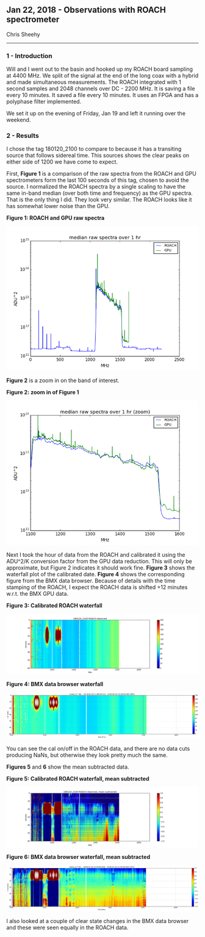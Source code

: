 ## Jan 22, 2018 - Observations with ROACH spectrometer

Chris Sheehy
<hr>

### 1 - Introduction

Will and I went out to the basin and hooked up my ROACH board sampling at 4400
MHz. We split of the signal at the end of the long coax with a hybrid and made
simultaneous measurements. The ROACH integrated with 1 second samples and 2048
channels over DC - 2200 MHz. It is saving a file every 10 minutes. It saved a
file every 10 minutes. It uses an FPGA and has a polyphase filter implemented.

We set it up on the evening of Friday, Jan 19 and left it running over the
weekend. 



### 2 - Results

I chose the tag 180120_2100 to compare to because it has a transiting source
that follows sidereal time. This sources shows the clear peaks on either side of
1200 we have come to expect.

First, **Figure 1** is a comparison of the raw spectra from the ROACH and GPU
spectrometers form the last 100 seconds of this tag, chosen to avoid the
source. I normalized the ROACH spectra by a single scaling to have the same
in-band median (over both time and frequency) as the GPU spectra. That is the
only thing I did. They look very similar. The ROACH looks like it has somewhat
lower noise than the GPU.

**Figure 1: ROACH and GPU raw spectra**

![](180120_2100_roach_GPU_compare.png)

**Figure 2** is a zoom in on the band of interest.

**Figure 2: zoom in of Figure 1**

![](180120_2100_roach_GPU_compare_zoom.png)


Next I took the hour of data from the ROACH and calibrated it using the
ADU^2/K conversion factor from the GPU data reduction. This will only be approximate,
but Figure 2 indicates it should work fine. **Figure 3** shows the waterfall
plot of the calibrated date. **Figure 4** shows the corresponding figure from
the BMX data browser. Because of details with the time stamping of the ROACH, I
expect the ROACH data is shifted +12 minutes w.r.t. the BMX GPU data.

**Figure 3: Calibrated ROACH waterfall**

![](180120_2100_roach.png)

**Figure 4: BMX data browser waterfall**

![](180120_2100_chan1_0_wfcal_data.png)

You can see the cal on/off in the ROACH data, and there are no data cuts
producing NaNs, but otherwise they look pretty much the same.

**Figures 5** and **6** show the mean subtracted data.

**Figure 5: Calibrated ROACH waterfall, mean subtracted**

![](180120_2100_roach_meansub.png)

**Figure 6: BMX data browser waterfall, mean subtracted**

![](180120_2100_chan1_0_wfcal_data_mf.png)


I also looked at a couple of clear state changes in the BMX data browser and
these were seen equally in the ROACH data.

